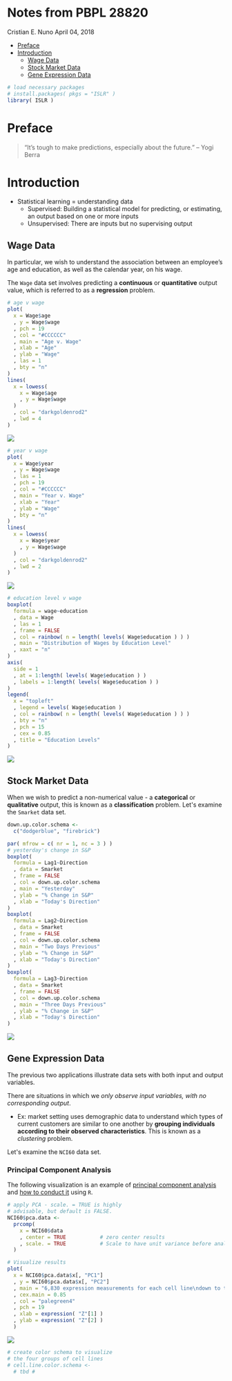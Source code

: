 Notes from PBPL 28820
================
Cristian E. Nuno
April 04, 2018

-   [Preface](#preface)
-   [Introduction](#introduction)
    -   [Wage Data](#wage-data)
    -   [Stock Market Data](#stock-market-data)
    -   [Gene Expression Data](#gene-expression-data)

``` r
# load necessary packages
# install.packages( pkgs = "ISLR" )
library( ISLR )
```

Preface
=======

> “It’s tough to make predictions, especially about the future.” – Yogi Berra

Introduction
============

-   Statistical learning = understanding data
    -   Supervised: Building a statistical model for predicting, or estimating, an output based on one or more inputs
    -   Unsupervised: There are inputs but no supervising output

Wage Data
---------

In particular, we wish to understand the association between an employee’s age and education, as well as the calendar year, on his wage.

The `Wage` data set involves predicting a **continuous** or **quantitative** output value, which is referred to as a **regression** problem.

``` r
# age v wage
plot(
  x = Wage$age
  , y = Wage$wage
  , pch = 19
  , col = "#CCCCCC"
  , main = "Age v. Wage"
  , xlab = "Age"
  , ylab = "Wage"
  , las = 1
  , bty = "n"
)
lines( 
  x = lowess(
    x = Wage$age
    , y = Wage$wage
  )
  , col = "darkgoldenrod2"
  , lwd = 4
)
```

![](notes_files/figure-markdown_github/Wage%20Plots-1.png)

``` r
# year v wage
plot(
  x = Wage$year
  , y = Wage$wage
  , las = 1
  , pch = 19
  , col = "#CCCCCC"
  , main = "Year v. Wage"
  , xlab = "Year"
  , ylab = "Wage"
  , bty = "n"
)
lines(
  x = lowess(
    x = Wage$year
    , y = Wage$wage
  )
  , col = "darkgoldenrod2"
  , lwd = 2
)
```

![](notes_files/figure-markdown_github/Wage%20Plots-2.png)

``` r
# education level v wage
boxplot(
  formula = wage~education
  , data = Wage
  , las = 1
  , frame = FALSE
  , col = rainbow( n = length( levels( Wage$education ) ) )
  , main = "Distribution of Wages by Education Level"
  , xaxt = "n"
)
axis(
  side = 1
  , at = 1:length( levels( Wage$education ) )
  , labels = 1:length( levels( Wage$education ) )
)
legend(
  x = "topleft"
  , legend = levels( Wage$education )
  , col = rainbow( n = length( levels( Wage$education ) ) )
  , bty = "n"
  , pch = 15
  , cex = 0.85
  , title = "Education Levels"
)
```

![](notes_files/figure-markdown_github/Wage%20Plots-3.png)

Stock Market Data
-----------------

When we wish to predict a non-numerical value - a **categorical** or **qualitative** output, this is known as a **classification** problem. Let's examine the `Smarket` data set.

``` r
down.up.color.schema <-
  c("dodgerblue", "firebrick")

par( mfrow = c( nr = 1, nc = 3 ) )
# yesterday's change in S&P
boxplot(
  formula = Lag1~Direction
  , data = Smarket
  , frame = FALSE
  , col = down.up.color.schema
  , main = "Yesterday"
  , ylab = "% Change in S&P"
  , xlab = "Today's Direction"
)
boxplot(
  formula = Lag2~Direction
  , data = Smarket
  , frame = FALSE
  , col = down.up.color.schema
  , main = "Two Days Previous"
  , ylab = "% Change in S&P"
  , xlab = "Today's Direction"
)
boxplot(
  formula = Lag3~Direction
  , data = Smarket
  , frame = FALSE
  , col = down.up.color.schema
  , main = "Three Days Previous"
  , ylab = "% Change in S&P"
  , xlab = "Today's Direction"
)
```

![](notes_files/figure-markdown_github/Stock%20Barplots-1.png)

Gene Expression Data
--------------------

The previous two applications illustrate data sets with both input and output variables.

There are situations in which we *only observe input variables, with no corresponding output*.

-   Ex: market setting uses demographic data to understand which types of current customers are similar to one another by **grouping individuals according to their observed characteristics**. This is known as a *clustering* problem.

Let's examine the `NCI60` data set.

### Principal Component Analysis

The following visualization is an example of [principal component analysis](https://tgmstat.wordpress.com/2013/11/21/introduction-to-principal-component-analysis-pca/) and [how to conduct it](https://www.r-bloggers.com/computing-and-visualizing-pca-in-r/) using `R`.

``` r
# apply PCA - scale. = TRUE is highly 
# advisable, but default is FALSE. 
NCI60$pca.data <- 
  prcomp(
    x = NCI60$data
    , center = TRUE           # zero center results
    , scale. = TRUE           # Scale to have unit variance before analysis takes place
  )

# Visualize results
plot( 
  x = NCI60$pca.data$x[, "PC1"]
  , y = NCI60$pca.data$x[, "PC2"]
  , main = "6,830 expression measurements for each cell line\ndown to two numbers or dimensions using PCA"
  , cex.main = 0.85
  , col = "palegreen4"
  , pch = 19
  , xlab = expression( "Z"[1] )
  , ylab = expression( "Z"[2] )
  )
```

![](notes_files/figure-markdown_github/Gene%20Expression%20Scatter%20Plots-1.png)

``` r
# create color schema to visualize 
# the four groups of cell lines
# cell.line.color.schema <-
  # tbd #
```
